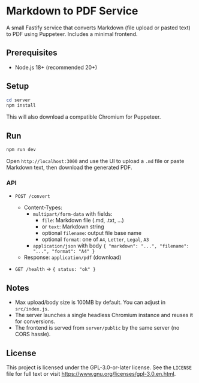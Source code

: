 # Markdown to PDF Service

A small Fastify service that converts Markdown (file upload or pasted text) to PDF using Puppeteer. Includes a minimal frontend.

## Prerequisites
- Node.js 18+ (recommended 20+)

## Setup

```powershell
cd server
npm install
```

This will also download a compatible Chromium for Puppeteer.

## Run

```powershell
npm run dev
```

Open `http://localhost:3000` and use the UI to upload a `.md` file or paste Markdown text, then download the generated PDF.

### API
- `POST /convert`
  - Content-Types:
    - `multipart/form-data` with fields:
      - `file`: Markdown file (.md, .txt, ...)
      - or `text`: Markdown string
      - optional `filename`: output file base name
      - optional `format`: one of `A4`, `Letter`, `Legal`, `A3`
    - `application/json` with body `{ "markdown": "...", "filename": "...", "format": "A4" }`
  - Response: `application/pdf` (download)

- `GET /health` → `{ status: "ok" }`

## Notes
- Max upload/body size is 100MB by default. You can adjust in `src/index.js`.
- The server launches a single headless Chromium instance and reuses it for conversions.
- The frontend is served from `server/public` by the same server (no CORS hassle). 

## License

This project is licensed under the GPL-3.0-or-later license.
See the `LICENSE` file for full text or visit https://www.gnu.org/licenses/gpl-3.0.en.html. 